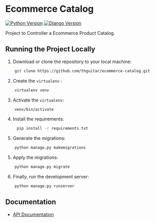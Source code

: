 # Ecommerce Catalog

[![Python Version](https://img.shields.io/badge/python-3.7-brightgreen.svg)](https://python.org)
[![Django Version](https://img.shields.io/badge/django-3.1.1-brightgreen.svg)](https://djangoproject.com)

Project to Controller a Ecommerce Product Catalog.

## Running the Project Locally

1. Download or clone the repository to your local machine:
```bash 
    git clone https://github.com/thguitar/ecommerce-catalog.git
```

2. Create the ``virtualenv`` :

```bash
    virtualenv venv
```
    
3. Activate the ``virtualenv``:
    
```bash
    venv/bin/activate
```

4. Install the requirements:

```bash
     pip install -r requirements.txt
```

5. Generate the migrations:
    
```bash
    python manage.py makemigrations
```

5. Apply the migrations:
 
```bash 
    python manage.py migrate
 ```
    
6. Finally, run the development server:

```bash 
    python manage.py runserver
```

## Documentation

* [API Documentation](docs/api/README.md)